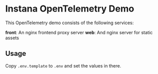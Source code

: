 # Instana OpenTelemetry Demo

This OpenTelemetry demo consists of the following services:

**front**: An nginx frontend proxy server
**web**: And nginx server for static assets

## Usage

Copy `.env.template` to `.env` and set the values in there.
